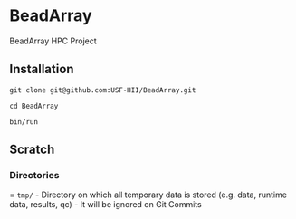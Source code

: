 # BeadArray

BeadArray HPC Project

## Installation

    git clone git@github.com:USF-HII/BeadArray.git 

    cd BeadArray

    bin/run

## Scratch

### Directories

= `tmp/` - Directory on which all temporary data is stored (e.g. data, runtime data, results, qc) - It will be ignored on Git Commits



 
